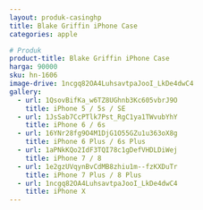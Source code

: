 ```yaml
---
layout: produk-casinghp
title: Blake Griffin iPhone Case
categories: apple

# Produk
product-title: Blake Griffin iPhone Case
harga: 90000
sku: hn-1606
image-drive: 1ncgq82OA4LuhsavtpaJooI_LkDe4dwC4
gallery:
  - url: 1QsovBifKa_w6TZ8UGhnb3Kc605vbrJ9O
    title: iPhone 5 / 5s / SE
  - url: 1JsSab7CcPTlk7Pst_RgC1ya1TWvubYhY
    title: iPhone 6 / 6s
  - url: 16YNr28fg9O4M1DjG1O55GZu1u363oX8g
    title: iPhone 6 Plus / 6s Plus
  - url: 1aPNkKQo2IdF3TQI78c1gDefVHDLDiWej
    title: iPhone 7 / 8
  - url: 1e2gzUVqynBvCdMB8zhiu1m--fzKXDuTr
    title: iPhone 7 Plus / 8 Plus
  - url: 1ncgq82OA4LuhsavtpaJooI_LkDe4dwC4
    title: iPhone X
---
```

